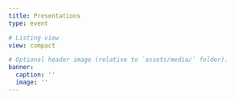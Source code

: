 ```yaml
---
title: Presentations
type: event

# Listing view
view: compact

# Optional header image (relative to `assets/media/` folder).
banner:
  caption: ''
  image: ''
---
```

